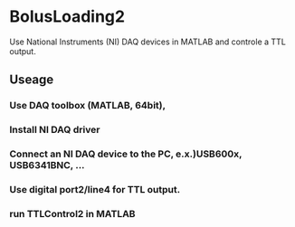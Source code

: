 # BolusLoading2
Use National Instruments (NI) DAQ devices in MATLAB and controle a TTL output.

## Useage
### Use DAQ toolbox (MATLAB, 64bit),
### Install NI DAQ driver
### Connect an NI DAQ device to the PC, e.x.)USB600x, USB6341BNC, ...
### Use digital port2/line4 for TTL output. 
### run TTLControl2 in MATLAB
